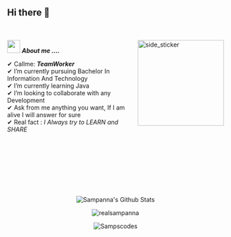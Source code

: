 ## Hi there 👋   
<br><br>
<img align="right" width=200px height=200px alt="side_sticker" src="https://media.giphy.com/media/TEnXkcsHrP4YedChhA/giphy.gif" />
<img src="https://media.giphy.com/media/iY8CRBdQXODJSCERIr/giphy.gif" width="30px">&nbsp;***About me ....***

✔ Callme: ***TeamWorker*** <br>
✔ I’m currently pursuing Bachelor In Information And Technology<br>
✔ I’m currently learning Java<br>
✔ I’m looking to collaborate with any Development<br>
✔ Ask from me anything you want, If I am alive I will answer for sure <br>
✔ Real fact : *I Always try to LEARN and SHARE* <br><br><br><br>

<br><br><br><br>

<p align='center'>
  <img align="center" src="https://github-readme-stats.vercel.app/api?username=Sampanna-Barakoti&show_icons=true&title_color=fff&icon_color=79ff97&text_color=efefef&bg_color=24292e" alt="Sampanna's Github Stats">
</p>

<p align='center'>
  <img align="center" src="https://github-readme-stats.vercel.app/api/top-langs?username=Sampanna-Barakoti&show_icons=true&locale=en&layout=compact&theme=chartreuse-dark" alt="realsampanna" />  
</p>      
  
<p align='center'>  
   <img align="center" src="https://github-profile-trophy.vercel.app/?username=Sampanna-Barakoti&theme=juicyfresh&no-bg=true" alt="Sampscodes" />  

</p>
